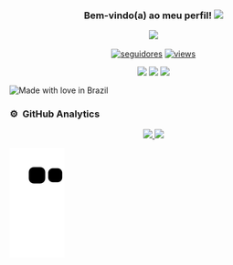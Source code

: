 <h3 align="center">
  Bem-vindo(a) ao meu perfil!
  <img src="https://media.giphy.com/media/hvRJCLFzcasrR4ia7z/giphy.gif" width="28">
</h3>

<!-- https://readme-typing-svg.demolab.com/demo/ -->

<p align="center">
  <a href="https://github.com/brenobotelho/README.md"><img src="https://readme-typing-svg.demolab.com?font=Roboto+Condensed&size=22&pause=1000&center=true&width=550&lines=Ol%C3%A1%2C+eu+sou+o+Breno!;Atualmente+eu+estudo+An%C3%A1lise+e+Desenvolvimento+de+Sistemas.;E+estou+aprimorando+minhas+habilidades+Full-Stack.;Possuo+conhecimentos+nas+linguagens+de+;HTML%2C+CSS%2C+JavaScript%2C+PHP+e+React.;Assim+eu+estou+aqui+sempre+aprendendo+coisas+novas."</a>
</p>
  
  <p align="center">
  <a href="https://github.com/brenobotelho?tab=followers">
    <img alt="seguidores" title="Seguidores no Github" src="https://custom-icon-badges.demolab.com/github/followers/brenobotelho?color=236ad3&labelColor=1155ba&style=for-the-badge&logo=person-add&label=Seguidores&logoColor=white"/></a>
  <a href="https://github.com/brenobotelho/Simple-View-Counter">
    <img alt="views" title="Visualizações no Github" src="https://freshidea.com/jonah/app/DenverCoder1-profile-views"/></a>
  </p>


<!-- Social icons section -->
<p align="center">
<a href="https://instagram.com/seu-usuário-instagram-aqui" target="_blank"><img src="https://img.shields.io/badge/-Instagram-%23E4405F?style=for-the-badge&logo=instagram&logoColor=white" target="_blank"></a>
<a href = "mailto:contato@seu-usuário-aqui"><img src="https://img.shields.io/badge/Gmail-D14836?style=for-the-badge&logo=gmail&logoColor=white" target="_blank"></a>
<a href="https://www.linkedin.com/in/seu-usuário-linkedln-aqui" target="_blank"><img src="https://img.shields.io/badge/-LinkedIn-%230077B5?style=for-the-badge&logo=linkedin&logoColor=white" target="_blank"></a>
  </p>
  
  ![Made with love in Brazil](https://madewithlove.now.sh/br?heart=true&colorA=%2343bc34&colorB=%23ded70d&template=for-the-badge)








  
### ⚙️ &nbsp;GitHub Analytics

<p align="center">
<a href="https://github.com/brenobotelho">
  <img height="180em" src="https://github-readme-stats-eight-theta.vercel.app/api?username=brenobotelho&show_icons=true&theme=algolia&include_all_commits=true&count_private=true"/>
  <img height="180em" src="https://github-readme-stats-eight-theta.vercel.app/api/top-langs/?username=brenobotelho&layout=compact&langs_count=8&theme=algolia"/>
</a>
</p>
  
  ![Snake animation](https://github.com/brenobotelho/brenobotelho/blob/output/github-contribution-grid-snake.svg)
  
 
  
<!-- https://github.com/DenverCoder1 -->
<!-- [https://github.com/DenverCoder1](https://github.com/anacaroliness9) -->
<!-- https://github.com/clcmo -->
<!-- https://github.com/Candida18 -->
<!-- https://github.com/danielcaballero796 -->

  
  


